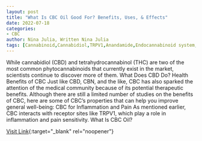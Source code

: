 ```yaml
---
layout: post
title: "What Is CBC Oil Good For? Benefits, Uses, & Effects"
date: 2022-07-18
categories:
- CBC
author: Nina Julia, Written Nina Julia
tags: [Cannabinoid,Cannabidiol,TRPV1,Anandamide,Endocannabinoid system,Tetrahydrocannabinol,Psychoactive drugs,Health,Neuroscience,Neurochemistry]
---
```



While cannabidiol (CBD) and tetrahydrocannabinol (THC) are two of the most common phytocannabinoids that currently exist in the market, scientists continue to discover more of them. What Does CBD Do? Health Benefits of CBC  Just like CBD, CBN, and the like, CBC has also sparked the attention of the medical community because of its potential therapeutic benefits. Although there are still a limited number of studies on the benefits of CBC, here are some of CBC’s properties that can help you improve general well-being:  CBC for Inflammation and Pain  As mentioned earlier, CBC interacts with receptor sites like TRPV1, which play a role in inflammation and pain sensitivity. What Is CBC Oil?

[Visit Link](https://cfah.org/what-is-cbc-oil/){:target="_blank" rel="noopener"}


